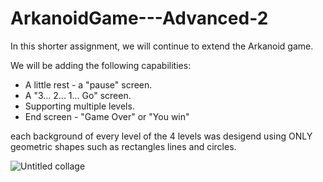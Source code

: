 # ArkanoidGame---Advanced-2

In this shorter assignment, we will continue to extend the Arkanoid game.

We will be adding the following capabilities:

- A little rest - a "pause" screen.
- A "3... 2... 1... Go" screen.
- Supporting multiple levels.
- End screen - "Game Over" or "You win"

each background of every level of the 4 levels was desigend using ONLY geometric shapes such as rectangles lines and circles.


![Untitled collage](https://user-images.githubusercontent.com/59531180/89896812-bdb5f100-dbe6-11ea-926b-84df23750234.jpg)

